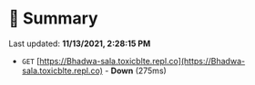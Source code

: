 # 📖 Summary
Last updated: **11/13/2021, 2:28:15 PM**

- `GET` [https://Bhadwa-sala.toxicblte.repl.co](https://Bhadwa-sala.toxicblte.repl.co) - **Down** (275ms)
